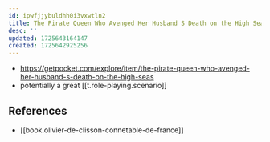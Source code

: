 ```yaml
---
id: ipwfjjybuldhh0i3vxwtln2
title: The Pirate Queen Who Avenged Her Husband S Death on the High Seas
desc: ''
updated: 1725643164147
created: 1725642925256
---
```


- https://getpocket.com/explore/item/the-pirate-queen-who-avenged-her-husband-s-death-on-the-high-seas
- potentially a great [[t.role-playing.scenario]]


## References

- [[book.olivier-de-clisson-connetable-de-france]]